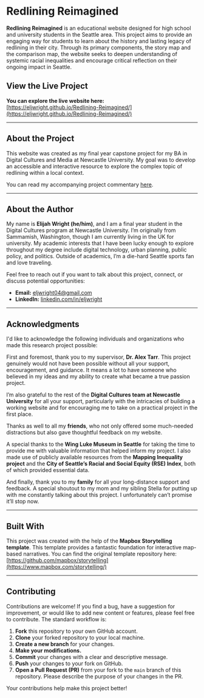 # Redlining Reimagined

**Redlining Reimagined** is an educational website designed for high school and university students in the Seattle area. This project aims to provide an engaging way for students to learn about the history and lasting legacy of redlining in their city. Through its primary components, the story map and the comparison map, the website seeks to deepen understanding of systemic racial inequalities and encourage critical reflection on their ongoing impact in Seattle.

## View the Live Project

**You can explore the live website here:** [https://eljwright.github.io/Redlining-Reimagined/](https://eljwright.github.io/Redlining-Reimagined/)

---

## About the Project

This website was created as my final year capstone project for my BA in Digital Cultures and Media at Newcastle University. My goal was to develop an accessible and interactive resource to explore the complex topic of redlining within a local context.

You can read my accompanying project commentary [here](https://docs.google.com/document/d/1YbpNEKwRBP-7cmzrXmNd9TQIHPasYhDALLtkY9FZJ6Y/edit?usp=sharing).

---

## About the Author

My name is **Elijah Wright (he/him)**, and I am a final year student in the Digital Cultures program at Newcastle University. I’m originally from Sammamish, Washington, though I am currently living in the UK for university. My academic interests that I have been lucky enough to explore throughout my degree include digital technology, urban planning, public policy, and politics. Outside of academics, I’m a die-hard Seattle sports fan and love traveling.

Feel free to reach out if you want to talk about this project, connect, or discuss potential opportunities:

* **Email:** [eljwright04@gmail.com](mailto:eljwright04@gmail.com)
* **LinkedIn:** [linkedin.com/in/eljwright](https://www.linkedin.com/in/eljwright)

---

## Acknowledgments

I'd like to acknowledge the following individuals and organizations who made this research project possible:

First and foremost, thank you to my supervisor, **Dr. Alex Tarr**. This project genuinely would not have been possible without all your support, encouragement, and guidance. It means a lot to have someone who believed in my ideas and my ability to create what became a true passion project.

I’m also grateful to the rest of the **Digital Cultures team at Newcastle University** for all your support, particularly with the intricacies of building a working website and for encouraging me to take on a practical project in the first place.

Thanks as well to all my **friends**, who not only offered some much-needed distractions but also gave thoughtful feedback on my website.

A special thanks to the **Wing Luke Museum in Seattle** for taking the time to provide me with valuable information that helped inform my project. I also made use of publicly available resources from the **Mapping Inequality project** and the **City of Seattle’s Racial and Social Equity (RSE) Index**, both of which provided essential data.

And finally, thank you to my **family** for all your long-distance support and feedback. A special shoutout to my mom and my sibling Stella for putting up with me constantly talking about this project. I unfortunately can’t promise it’ll stop now.

---

## Built With

This project was created with the help of the **Mapbox Storytelling template**. This template provides a fantastic foundation for interactive map-based narratives. You can find the original template repository here: [https://github.com/mapbox/storytelling](https://www.mapbox.com/storytelling/)

---

## Contributing

Contributions are welcome! If you find a bug, have a suggestion for improvement, or would like to add new content or features, please feel free to contribute. The standard workflow is:

1.  **Fork** this repository to your own GitHub account.
2.  **Clone** your forked repository to your local machine.
3.  **Create a new branch** for your changes.
4.  **Make your modifications.**
5.  **Commit** your changes with a clear and descriptive message.
6.  **Push** your changes to your fork on GitHub.
7.  **Open a Pull Request (PR)** from your fork to the `main` branch of this repository. Please describe the purpose of your changes in the PR.

Your contributions help make this project better!
